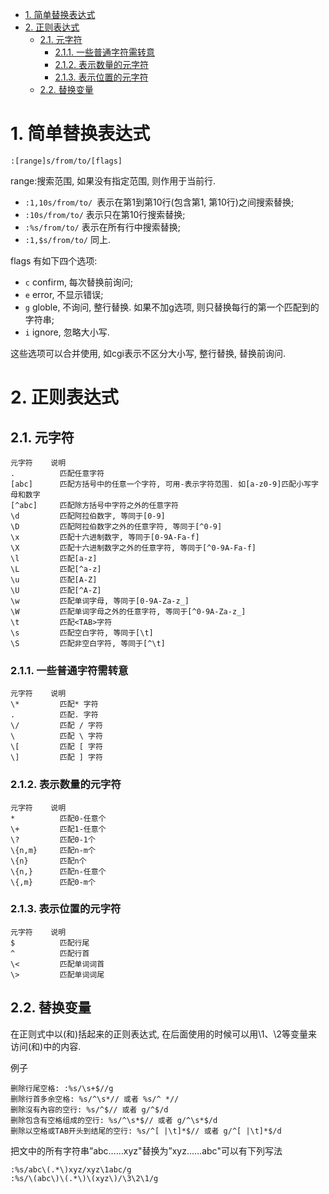 
<!-- @import "[TOC]" {cmd="toc" depthFrom=1 depthTo=6 orderedList=false} -->

<!-- code_chunk_output -->

- [1. 简单替换表达式](#1-简单替换表达式)
- [2. 正则表达式](#2-正则表达式)
  - [2.1. 元字符](#21-元字符)
    - [2.1.1. 一些普通字符需转意](#211-一些普通字符需转意)
    - [2.1.2. 表示数量的元字符](#212-表示数量的元字符)
    - [2.1.3. 表示位置的元字符](#213-表示位置的元字符)
  - [2.2. 替换变量](#22-替换变量)

<!-- /code_chunk_output -->

# 1. 简单替换表达式

```
:[range]s/from/to/[flags]
```

range:搜索范围, 如果没有指定范围, 则作用于当前行. 

- `:1,10s/from/to/ `表示在第1到第10行(包含第1, 第10行)之间搜索替换; 
- `:10s/from/to/` 表示只在第10行搜索替换; 
- `:%s/from/to/` 表示在所有行中搜索替换; 
- `:1,$s/from/to/` 同上. 

flags 有如下四个选项: 

- `c` confirm, 每次替换前询问; 
- `e` error,  不显示错误; 
- `g` globle, 不询问, 整行替换. 如果不加g选项, 则只替换每行的第一个匹配到的字符串; 
- `i` ignore, 忽略大小写. 

这些选项可以合并使用, 如cgi表示不区分大小写, 整行替换, 替换前询问. 

# 2. 正则表达式

## 2.1. 元字符

```
元字符	   说明
.          匹配任意字符
[abc]	   匹配方括号中的任意一个字符, 可用-表示字符范围. 如[a-z0-9]匹配小写字母和数字
[^abc]	   匹配除方括号中字符之外的任意字符
\d         匹配阿拉伯数字, 等同于[0-9]
\D         匹配阿拉伯数字之外的任意字符, 等同于[^0-9]
\x         匹配十六进制数字, 等同于[0-9A-Fa-f]
\X         匹配十六进制数字之外的任意字符, 等同于[^0-9A-Fa-f]
\l         匹配[a-z]
\L         匹配[^a-z]
\u         匹配[A-Z]
\U         匹配[^A-Z]
\w         匹配单词字母, 等同于[0-9A-Za-z_]
\W         匹配单词字母之外的任意字符, 等同于[^0-9A-Za-z_]
\t         匹配<TAB>字符
\s         匹配空白字符, 等同于[\t]
\S         匹配非空白字符, 等同于[^\t]
```

### 2.1.1. 一些普通字符需转意

```
元字符	   说明
\*         匹配* 字符
.          匹配. 字符
\/         匹配 / 字符
\          匹配 \ 字符
\[         匹配 [ 字符
\]         匹配 ] 字符
```

### 2.1.2. 表示数量的元字符

```
元字符	   说明
*          匹配0-任意个
\+         匹配1-任意个
\?         匹配0-1个
\{n,m}     匹配n-m个
\{n}       匹配n个
\{n,}	   匹配n-任意个
\{,m}	   匹配0-m个
```

### 2.1.3. 表示位置的元字符

```
元字符	   说明
$          匹配行尾
^          匹配行首
\<         匹配单词词首
\>         匹配单词词尾
```

## 2.2. 替换变量

在正则式中以\(和\)括起来的正则表达式, 在后面使用的时候可以用\1、\2等变量来访问\(和\)中的内容. 

例子

```
删除行尾空格: :%s/\s+$//g
删除行首多余空格: %s/^\s*// 或者 %s/^ *//
删除沒有內容的空行: %s/^$// 或者 g/^$/d
删除包含有空格组成的空行: %s/^\s*$// 或者 g/^\s*$/d
删除以空格或TAB开头到结尾的空行: %s/^[ |\t]*$// 或者 g/^[ |\t]*$/d
```

把文中的所有字符串”abc……xyz"替换为”xyz……abc"可以有下列写法

```
:%s/abc\(.*\)xyz/xyz\1abc/g
:%s/\(abc\)\(.*\)\(xyz\)/\3\2\1/g
```